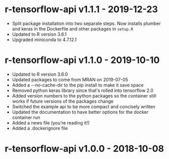 # r-tensorflow-api v1.1.1 - 2019-12-23

- Split package installation into two separate steps. Now installs plumber and keras in the Dockerfile and other packages in `setup.R`
- Updated to R version 3.6.1
- Upgraded miniconda to 4.7.12.1

# r-tensorflow-api v1.1.0 - 2019-10-10

- Updated to R version 3.6.0
- Updated packages to come from MRAN on 2019-07-05
- Added a --no-cache-dir to the pip install to make it save space
- Removed python keras library since that's rolled into tensorflow 2.0
- Added version numbers to the python packages so the container still works if future versions of the packages change
- Switched the example api to be more compact and concisely written
- Updated the documentation to have better options for the docker container run
- Added a news file (you're reading it!)
- Added a .dockerignore file

# r-tensorflow-api v1.0.0 - 2018-10-08